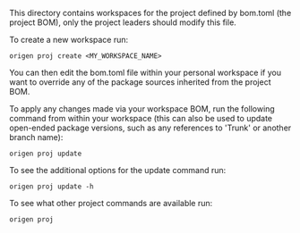 This directory contains workspaces for the project defined by bom.toml (the project
BOM), only the project leaders should modify this file.

To create a new workspace run:

~~~
origen proj create <MY_WORKSPACE_NAME>
~~~

You can then edit the bom.toml file within your personal workspace if you want to
override any of the package sources inherited from the project BOM.

To apply any changes made via your workspace BOM, run the following command from
within your workspace (this can also be used to update open-ended package versions,
such as any references to 'Trunk' or another branch name):

~~~
origen proj update
~~~

To see the additional options for the update command run:

~~~
origen proj update -h
~~~

To see what other project commands are available run:

~~~
origen proj
~~~

